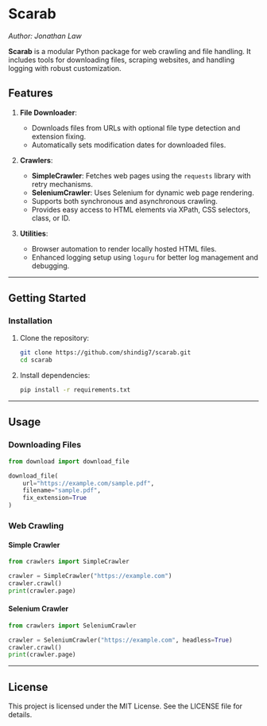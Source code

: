 # Scarab
_Author: Jonathan Law_

**Scarab** is a modular Python package for web crawling and file handling. It includes tools for downloading files, scraping websites, and handling logging with robust customization.

## Features

1. **File Downloader**: 
   - Downloads files from URLs with optional file type detection and extension fixing.
   - Automatically sets modification dates for downloaded files.

2. **Crawlers**:
   - **SimpleCrawler**: Fetches web pages using the `requests` library with retry mechanisms.
   - **SeleniumCrawler**: Uses Selenium for dynamic web page rendering.
   - Supports both synchronous and asynchronous crawling.
   - Provides easy access to HTML elements via XPath, CSS selectors, class, or ID.

3. **Utilities**:
   - Browser automation to render locally hosted HTML files.
   - Enhanced logging setup using `loguru` for better log management and debugging.

---

## Getting Started

### Installation

1. Clone the repository:
   ```bash
   git clone https://github.com/shindig7/scarab.git
   cd scarab
   ```

2. Install dependencies:
   ```bash
   pip install -r requirements.txt
   ```

---

## Usage

### Downloading Files

```python
from download import download_file

download_file(
    url="https://example.com/sample.pdf",
    filename="sample.pdf",
    fix_extension=True
)
```

### Web Crawling

#### Simple Crawler
```python
from crawlers import SimpleCrawler

crawler = SimpleCrawler("https://example.com")
crawler.crawl()
print(crawler.page)
```

#### Selenium Crawler
```python
from crawlers import SeleniumCrawler

crawler = SeleniumCrawler("https://example.com", headless=True)
crawler.crawl()
print(crawler.page)
```

---

## License

This project is licensed under the MIT License. See the LICENSE file for details.
